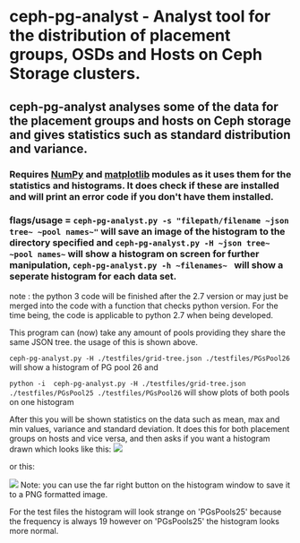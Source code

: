# ceph-pg-analyst - Analyst tool for the distribution of placement groups, OSDs and Hosts on Ceph Storage clusters.

## ceph-pg-analyst analyses some of the data for the placement groups and hosts on Ceph storage and gives statistics such as standard distribution and variance. 

### Requires [NumPy](http://www.numpy.org/) and [matplotlib](http://matplotlib.org/)  modules as it uses them for the statistics and histograms. It does check if these are installed and will print an error code if you don't have them installed. 
### flags/usage = `ceph-pg-analyst.py -s "filepath/filename ~json tree~ ~pool names~"` will save an image of the histogram to the directory specified and `ceph-pg-analyst.py -H ~json tree~ ~pool names~` will show a histogram on screen for further manipulation, `ceph-pg-analyst.py -h ~filenames~ ` will show a seperate histogram for each data set.


note : the python 3 code will be finished after the 2.7 version or may just be merged into the code with a function that checks python version. For the time being, the code is applicable to python 2.7 when being developed.


This program can (now) take any amount of pools providing they share the same JSON tree. the usage of this is shown above. 


` ceph-pg-analyst.py -H ./testfiles/grid-tree.json ./testfiles/PGsPool26 `
will show a histogram of PG pool 26 and 

  `python -i  ceph-pg-analyst.py -H ./testfiles/grid-tree.json ./testfiles/PGsPool25 ./testfiles/PGsPool26`
will show plots of both pools on one histogram 

After this you will be shown statistics on the data such as mean, max and min values, variance and standard deviation. It does this for both placement groups on hosts and vice versa, and then asks if you want a histogram drawn which looks like this: ![](http://i.imgur.com/jlTAxBo.png)

or this:

![](http://i.imgur.com/WP9syXC.png)
Note: you can use the far right button on the histogram window to save it to a PNG formatted image. 

For the test files the histogram will look strange on 'PGsPools25' because the frequency is always 19 however on 'PGsPools25' the histogram looks more normal. 

